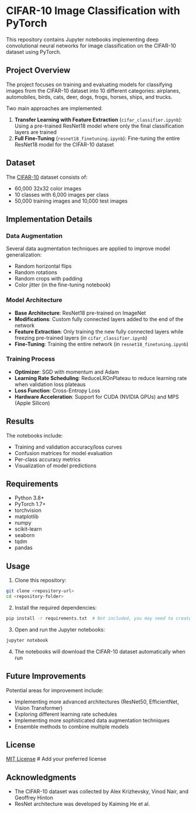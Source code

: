 # CIFAR-10 Image Classification with PyTorch

This repository contains Jupyter notebooks implementing deep convolutional neural networks for image classification on the CIFAR-10 dataset using PyTorch.

## Project Overview

The project focuses on training and evaluating models for classifying images from the CIFAR-10 dataset into 10 different categories: airplanes, automobiles, birds, cats, deer, dogs, frogs, horses, ships, and trucks.

Two main approaches are implemented:
1. **Transfer Learning with Feature Extraction** (`cifar_classifier.ipynb`): Using a pre-trained ResNet18 model where only the final classification layers are trained
2. **Full Fine-Tuning** (`resnet18_finetuning.ipynb`): Fine-tuning the entire ResNet18 model for the CIFAR-10 dataset

## Dataset

The [CIFAR-10](https://www.cs.toronto.edu/~kriz/cifar.html) dataset consists of:
- 60,000 32x32 color images
- 10 classes with 6,000 images per class
- 50,000 training images and 10,000 test images

## Implementation Details

### Data Augmentation
Several data augmentation techniques are applied to improve model generalization:
- Random horizontal flips
- Random rotations
- Random crops with padding
- Color jitter (in the fine-tuning notebook)

### Model Architecture
- **Base Architecture**: ResNet18 pre-trained on ImageNet
- **Modifications**: Custom fully connected layers added to the end of the network
- **Feature Extraction**: Only training the new fully connected layers while freezing pre-trained layers (in `cifar_classifier.ipynb`)
- **Fine-Tuning**: Training the entire network (in `resnet18_finetuning.ipynb`)

### Training Process
- **Optimizer**: SGD with momentum and Adam
- **Learning Rate Scheduling**: ReduceLROnPlateau to reduce learning rate when validation loss plateaus
- **Loss Function**: Cross-Entropy Loss
- **Hardware Acceleration**: Support for CUDA (NVIDIA GPUs) and MPS (Apple Silicon)

## Results

The notebooks include:
- Training and validation accuracy/loss curves
- Confusion matrices for model evaluation
- Per-class accuracy metrics
- Visualization of model predictions

## Requirements

- Python 3.8+
- PyTorch 1.7+
- torchvision
- matplotlib
- numpy
- scikit-learn
- seaborn
- tqdm
- pandas

## Usage

1. Clone this repository:
```bash
git clone <repository-url>
cd <repository-folder>
```

2. Install the required dependencies:
```bash
pip install -r requirements.txt  # Not included, you may need to create this
```

3. Open and run the Jupyter notebooks:
```bash
jupyter notebook
```

4. The notebooks will download the CIFAR-10 dataset automatically when run

## Future Improvements

Potential areas for improvement include:
- Implementing more advanced architectures (ResNet50, EfficientNet, Vision Transformer)
- Exploring different learning rate schedules
- Implementing more sophisticated data augmentation techniques
- Ensemble methods to combine multiple models

## License

[MIT License](LICENSE)  # Add your preferred license

## Acknowledgments

- The CIFAR-10 dataset was collected by Alex Krizhevsky, Vinod Nair, and Geoffrey Hinton
- ResNet architecture was developed by Kaiming He et al. 